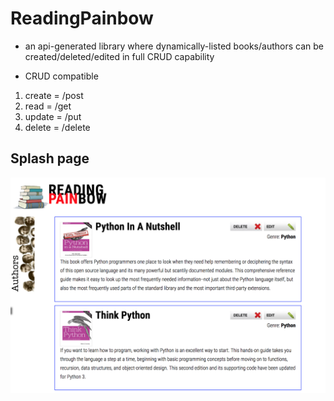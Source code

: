 # ReadingPainbow
* an api-generated library where dynamically-listed books/authors can be created/deleted/edited in full CRUD capability

* CRUD compatible 
1. create = /post
1. read = /get
1. update = /put
1. delete = /delete

## Splash page

<kbd><img src="./screenshots/1.png" /></kbd>
